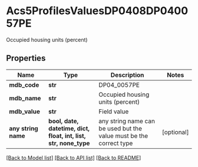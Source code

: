 # Acs5ProfilesValuesDP0408DP040057PE

Occupied housing units (percent)

## Properties
Name | Type | Description | Notes
------------ | ------------- | ------------- | -------------
**mdb_code** | **str** | DP04_0057PE | 
**mdb_name** | **str** | Occupied housing units (percent) | 
**mdb_value** | **str** | Field value | 
**any string name** | **bool, date, datetime, dict, float, int, list, str, none_type** | any string name can be used but the value must be the correct type | [optional]

[[Back to Model list]](../README.md#documentation-for-models) [[Back to API list]](../README.md#documentation-for-api-endpoints) [[Back to README]](../README.md)


